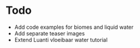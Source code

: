 # Todo

- Add code examples for biomes and liquid water
- Add separate teaser images
- Extend Luanti vloeibaar water tutorial